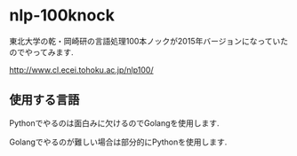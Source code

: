 # nlp-100knock

東北大学の乾・岡崎研の言語処理100本ノックが2015年バージョンになっていたのでやってみます.

http://www.cl.ecei.tohoku.ac.jp/nlp100/

## 使用する言語

Pythonでやるのは面白みに欠けるのでGolangを使用します.

Golangでやるのが難しい場合は部分的にPythonを使用します.
